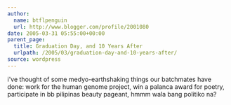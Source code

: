 ```yaml
---
author:
  name: btflpenguin
  url: http://www.blogger.com/profile/2001080
date: 2005-03-31 05:55:00+00:00
parent_page:
  title: Graduation Day, and 10 Years After
  urlpath: /2005/03/graduation-day-and-10-years-after/
source: wordpress
---
```


i've thought of some medyo-earthshaking things our batchmates have done: work  for the human genome project, win a palanca award for poetry, participate in  bb pilipinas beauty pageant, hmmm wala bang politiko na?